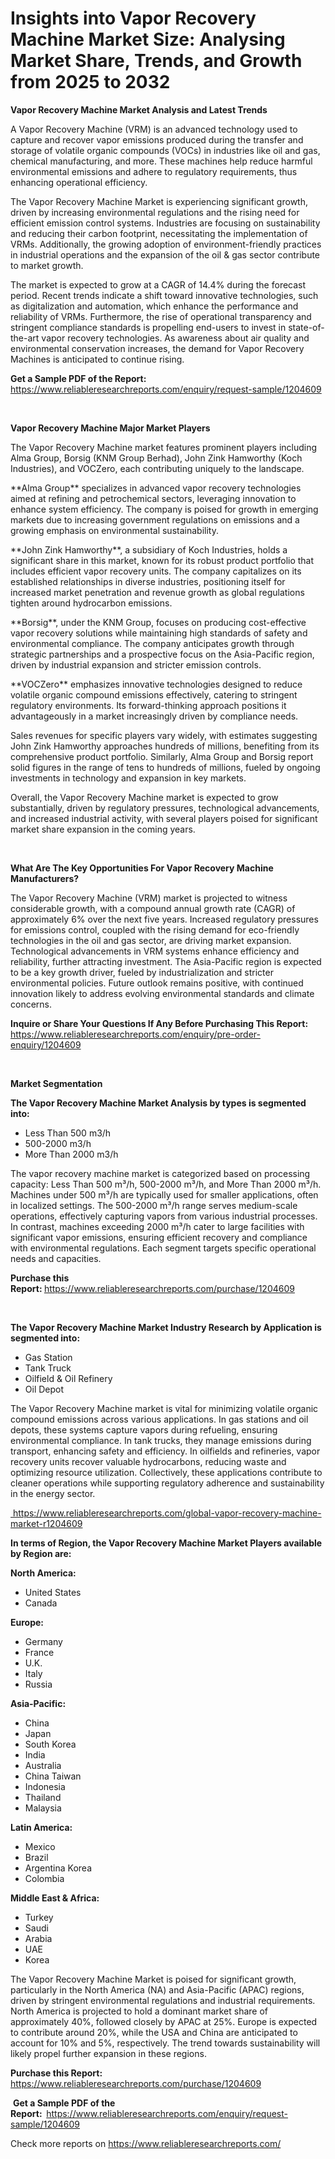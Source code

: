 <p><h1>Insights into Vapor Recovery Machine Market Size: Analysing Market Share, Trends, and Growth from 2025 to 2032</h1></p><p><strong>Vapor Recovery Machine Market Analysis and Latest Trends</strong></p>
<p><p>A Vapor Recovery Machine (VRM) is an advanced technology used to capture and recover vapor emissions produced during the transfer and storage of volatile organic compounds (VOCs) in industries like oil and gas, chemical manufacturing, and more. These machines help reduce harmful environmental emissions and adhere to regulatory requirements, thus enhancing operational efficiency.</p><p>The Vapor Recovery Machine Market is experiencing significant growth, driven by increasing environmental regulations and the rising need for efficient emission control systems. Industries are focusing on sustainability and reducing their carbon footprint, necessitating the implementation of VRMs. Additionally, the growing adoption of environment-friendly practices in industrial operations and the expansion of the oil & gas sector contribute to market growth.</p><p>The market is expected to grow at a CAGR of 14.4% during the forecast period. Recent trends indicate a shift toward innovative technologies, such as digitalization and automation, which enhance the performance and reliability of VRMs. Furthermore, the rise of operational transparency and stringent compliance standards is propelling end-users to invest in state-of-the-art vapor recovery technologies. As awareness about air quality and environmental conservation increases, the demand for Vapor Recovery Machines is anticipated to continue rising.</p></p>
<p><strong>Get a Sample PDF of the Report:&nbsp;</strong> <a href="https://www.reliableresearchreports.com/enquiry/request-sample/1204609?utm_campaign=2657&utm_medium=2&utm_source=Github&utm_content=ia&utm_term=26032025&utm_id=vapor-recovery-machine">https://www.reliableresearchreports.com/enquiry/request-sample/1204609</a></p>
<p>&nbsp;</p>
<p><strong>Vapor Recovery Machine Major Market Players</strong></p>
<p><p>The Vapor Recovery Machine market features prominent players including Alma Group, Borsig (KNM Group Berhad), John Zink Hamworthy (Koch Industries), and VOCZero, each contributing uniquely to the landscape. </p><p>**Alma Group** specializes in advanced vapor recovery technologies aimed at refining and petrochemical sectors, leveraging innovation to enhance system efficiency. The company is poised for growth in emerging markets due to increasing government regulations on emissions and a growing emphasis on environmental sustainability.</p><p>**John Zink Hamworthy**, a subsidiary of Koch Industries, holds a significant share in this market, known for its robust product portfolio that includes efficient vapor recovery units. The company capitalizes on its established relationships in diverse industries, positioning itself for increased market penetration and revenue growth as global regulations tighten around hydrocarbon emissions.</p><p>**Borsig**, under the KNM Group, focuses on producing cost-effective vapor recovery solutions while maintaining high standards of safety and environmental compliance. The company anticipates growth through strategic partnerships and a prospective focus on the Asia-Pacific region, driven by industrial expansion and stricter emission controls.</p><p>**VOCZero** emphasizes innovative technologies designed to reduce volatile organic compound emissions effectively, catering to stringent regulatory environments. Its forward-thinking approach positions it advantageously in a market increasingly driven by compliance needs.</p><p>Sales revenues for specific players vary widely, with estimates suggesting John Zink Hamworthy approaches hundreds of millions, benefiting from its comprehensive product portfolio. Similarly, Alma Group and Borsig report solid figures in the range of tens to hundreds of millions, fueled by ongoing investments in technology and expansion in key markets.</p><p>Overall, the Vapor Recovery Machine market is expected to grow substantially, driven by regulatory pressures, technological advancements, and increased industrial activity, with several players poised for significant market share expansion in the coming years.</p></p>
<p>&nbsp;</p>
<p><strong>What Are The Key Opportunities For Vapor Recovery Machine Manufacturers?</strong></p>
<p><p>The Vapor Recovery Machine (VRM) market is projected to witness considerable growth, with a compound annual growth rate (CAGR) of approximately 6% over the next five years. Increased regulatory pressures for emissions control, coupled with the rising demand for eco-friendly technologies in the oil and gas sector, are driving market expansion. Technological advancements in VRM systems enhance efficiency and reliability, further attracting investment. The Asia-Pacific region is expected to be a key growth driver, fueled by industrialization and stricter environmental policies. Future outlook remains positive, with continued innovation likely to address evolving environmental standards and climate concerns.</p></p>
<p><strong>Inquire or Share Your Questions If Any Before Purchasing This Report:</strong> <a href="https://www.reliableresearchreports.com/enquiry/pre-order-enquiry/1204609?utm_campaign=2657&utm_medium=2&utm_source=Github&utm_content=ia&utm_term=26032025&utm_id=vapor-recovery-machine">https://www.reliableresearchreports.com/enquiry/pre-order-enquiry/1204609</a></p>
<p>&nbsp;</p>
<p><strong>Market Segmentation</strong></p>
<p><strong>The Vapor Recovery Machine Market Analysis by types is segmented into:</strong></p>
<p><ul><li>Less Than 500 m3/h</li><li>500-2000 m3/h</li><li>More Than 2000 m3/h</li></ul></p>
<p><p>The vapor recovery machine market is categorized based on processing capacity: Less Than 500 m³/h, 500-2000 m³/h, and More Than 2000 m³/h. Machines under 500 m³/h are typically used for smaller applications, often in localized settings. The 500-2000 m³/h range serves medium-scale operations, effectively capturing vapors from various industrial processes. In contrast, machines exceeding 2000 m³/h cater to large facilities with significant vapor emissions, ensuring efficient recovery and compliance with environmental regulations. Each segment targets specific operational needs and capacities.</p></p>
<p><strong>Purchase this Report:&nbsp;</strong><a href="https://www.reliableresearchreports.com/purchase/1204609?utm_campaign=2657&utm_medium=2&utm_source=Github&utm_content=ia&utm_term=26032025&utm_id=vapor-recovery-machine">https://www.reliableresearchreports.com/purchase/1204609</a></p>
<p>&nbsp;</p>
<p><strong>The Vapor Recovery Machine Market Industry Research by Application is segmented into:</strong></p>
<p><ul><li>Gas Station</li><li>Tank Truck</li><li>Oilfield & Oil Refinery</li><li>Oil Depot</li></ul></p>
<p><p>The Vapor Recovery Machine market is vital for minimizing volatile organic compound emissions across various applications. In gas stations and oil depots, these systems capture vapors during refueling, ensuring environmental compliance. In tank trucks, they manage emissions during transport, enhancing safety and efficiency. In oilfields and refineries, vapor recovery units recover valuable hydrocarbons, reducing waste and optimizing resource utilization. Collectively, these applications contribute to cleaner operations while supporting regulatory adherence and sustainability in the energy sector.</p></p>
<p><a href="https://www.reliableresearchreports.com/global-vapor-recovery-machine-market-r1204609?utm_campaign=2657&utm_medium=2&utm_source=Github&utm_content=ia&utm_term=26032025&utm_id=vapor-recovery-machine">&nbsp;https://www.reliableresearchreports.com/global-vapor-recovery-machine-market-r1204609</a></p>
<p><strong>In terms of Region, the Vapor Recovery Machine Market Players available by Region are:</strong></p>
<p>
    <p> <strong> North America: </strong>
        <ul>
            <li>United States</li>
            <li>Canada</li>
        </ul>
        </p> 
    <p> <strong> Europe: </strong>
        <ul>
            <li>Germany</li>
            <li>France</li>
            <li>U.K.</li>
            <li>Italy</li>
            <li>Russia</li>
        </ul>
        </p> 
    <p> <strong> Asia-Pacific: </strong>
        <ul>
            <li>China</li>
            <li>Japan</li>
            <li>South Korea</li>
            <li>India</li>
            <li>Australia</li>
            <li>China Taiwan</li>
            <li>Indonesia</li>
            <li>Thailand</li>
            <li>Malaysia</li>
        </ul>
        </p> 
    <p> <strong> Latin America: </strong>
        <ul>
            <li>Mexico</li>
            <li>Brazil</li>
            <li>Argentina Korea</li>
            <li>Colombia</li>
        </ul>
        </p> 
    <p> <strong> Middle East & Africa: </strong>
        <ul>
            <li>Turkey</li>
            <li>Saudi</li>
            <li>Arabia</li>
            <li>UAE</li>
            <li>Korea</li>
        </ul>
    </p>
    </p>
<p><p>The Vapor Recovery Machine Market is poised for significant growth, particularly in the North America (NA) and Asia-Pacific (APAC) regions, driven by stringent environmental regulations and industrial requirements. North America is projected to hold a dominant market share of approximately 40%, followed closely by APAC at 25%. Europe is expected to contribute around 20%, while the USA and China are anticipated to account for 10% and 5%, respectively. The trend towards sustainability will likely propel further expansion in these regions.</p></p>
<p><strong>Purchase this Report: </strong><a href="https://www.reliableresearchreports.com/purchase/1204609?utm_campaign=2657&utm_medium=2&utm_source=Github&utm_content=ia&utm_term=26032025&utm_id=vapor-recovery-machine">https://www.reliableresearchreports.com/purchase/1204609</a></p>
<p>&nbsp;<strong>Get a Sample PDF of the Report:&nbsp;&nbsp;</strong><a href="https://www.reliableresearchreports.com/enquiry/request-sample/1204609?utm_campaign=2657&utm_medium=2&utm_source=Github&utm_content=ia&utm_term=26032025&utm_id=vapor-recovery-machine">https://www.reliableresearchreports.com/enquiry/request-sample/1204609</a></p>
<p><strong></strong></p>
<p>Check more reports on <a href="https://www.reliableresearchreports.com/?utm_campaign=2657&utm_medium=2&utm_source=Github&utm_content=ia&utm_term=26032025&utm_id=vapor-recovery-machine">https://www.reliableresearchreports.com/</a></p>